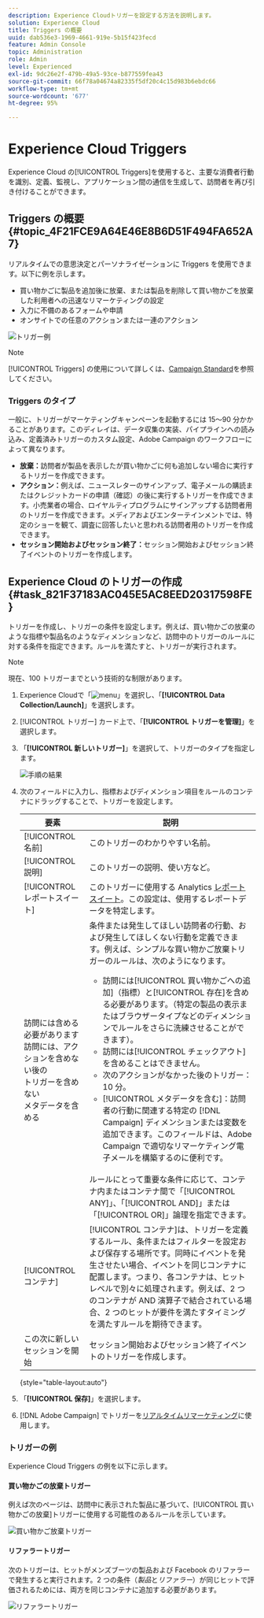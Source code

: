 ```yaml
---
description: Experience Cloudトリガーを設定する方法を説明します。
solution: Experience Cloud
title: Triggers の概要
uuid: dab536e3-1969-4661-919e-5b15f423fecd
feature: Admin Console
topic: Administration
role: Admin
level: Experienced
exl-id: 9dc26e2f-479b-49a5-93ce-b877559fea43
source-git-commit: 66f78a04674a82335f5df20c4c15d983b6ebdc66
workflow-type: tm+mt
source-wordcount: '677'
ht-degree: 95%

---
```


# Experience Cloud Triggers

Experience Cloud の[!UICONTROL Triggers]を使用すると、主要な消費者行動を識別、定義、監視し、アプリケーション間の通信を生成して、訪問者を再び引き付けることができます。

## Triggers の概要 {#topic_4F21FCE9A64E46E8B6D51F494FA652A7}

リアルタイムでの意思決定とパーソナライゼーションに Triggers を使用できます。以下に例を示します。

* 買い物かごに製品を追加後に放棄、または製品を削除して買い物かごを放棄した利用者への迅速なリマーケティングの設定
* 入力に不備のあるフォームや申請
* オンサイトでの任意のアクションまたは一連のアクション

![トリガー例](../assets/trigger-abandonment-2.png)

>[!NOTE]
>
>[!UICONTROL Triggers] の使用について詳しくは、[Campaign Standard](https://experienceleague.adobe.com/docs/campaign-standard/using/integrating-with-adobe-cloud/working-with-campaign-and-triggers/using-triggers-in-campaign.html)を参照してください。

### Triggers のタイプ

一般に、トリガーがマーケティングキャンペーンを起動するには 15～90 分かかることがあります。このディレイは、データ収集の実装、パイプラインへの読み込み、定義済みトリガーのカスタム設定、Adobe Campaign のワークフローによって異なります。

* **放棄：**&#x200B;訪問者が製品を表示したが買い物かごに何も追加しない場合に実行するトリガーを作成できます。
* **アクション：**&#x200B;例えば、ニュースレターのサインアップ、電子メールの購読またはクレジットカードの申請（確認）の後に実行するトリガーを作成できます。小売業者の場合、ロイヤルティプログラムにサインアップする訪問者用のトリガーを作成できます。メディアおよびエンターテインメントでは、特定のショーを観て、調査に回答したいと思われる訪問者用のトリガーを作成できます。
* **セッション開始およびセッション終了：**&#x200B;セッション開始およびセッション終了イベントのトリガーを作成します。

## Experience Cloud のトリガーの作成 {#task_821F37183AC045E5AC8EED20317598FE}

トリガーを作成し、トリガーの条件を設定します。例えば、買い物かごの放棄のような指標や製品名のようなディメンションなど、訪問中のトリガーのルールに対する条件を指定できます。ルールを満たすと、トリガーが実行されます。

>[!NOTE]
>
>現在、100 トリガーまでという技術的な制限があります。

1. Experience Cloudで「![menu](../assets/menu-icon.png)」を選択し、「**[!UICONTROL Data Collection/Launch]**」を選択します。
2. [!UICONTROL トリガー] カード上で、「**[!UICONTROL トリガーを管理]**」を選択します。
3. 「**[!UICONTROL 新しいトリガー]**」を選択して、トリガーのタイプを指定します。

   ![手順の結果](../assets/add-trigger.png)

4. 次のフィールドに入力し、指標およびディメンション項目をルールのコンテナにドラッグすることで、トリガーを設定します。

   | 要素 | 説明 |
   |--- |--- |
   | [!UICONTROL 名前] | このトリガーのわかりやすい名前。 |
   | [!UICONTROL 説明] | このトリガーの説明、使い方など。 |
   | [!UICONTROL レポートスイート] | このトリガーに使用する Analytics [レポートスイート](https://experienceleague.adobe.com/docs/analytics/admin/manage-report-suites/report-suites-admin.html?lang=ja)。この設定は、使用するレポートデータを特定します。 |
   | 訪問には含める必要があります <br> 訪問には、アクションを含めない後の <br>トリガーを含めない <br> メタデータを含める | 条件または発生してほしい訪問者の行動、および発生してほしくない行動を定義できます。例えば、シンプルな買い物かご放棄トリガーのルールは、次のようになります。<ul><li>訪問には[!UICONTROL 買い物かごへの追加]（指標）と[!UICONTROL 存在]を含める必要があります。（特定の製品の表示またはブラウザータイプなどのディメンションでルールをさらに洗練させることができます）。</li><li>訪問には[!UICONTROL チェックアウト]を含めることはできません。</li><li>次のアクションがなかった後のトリガー：10 分。</li><li>[!UICONTROL メタデータを含む]：訪問者の行動に関連する特定の [!DNL Campaign] ディメンションまたは変数を追加できます。このフィールドは、Adobe Campaign で適切なリマーケティング電子メールを構築するのに便利です。</li></ul><br>ルールにとって重要な条件に応じて、コンテナ内またはコンテナ間で「[!UICONTROL ANY]」、「[!UICONTROL AND]」または「[!UICONTROL OR]」論理を指定できます。 |
   | [!UICONTROL コンテナ] | [!UICONTROL コンテナ]は、トリガーを定義するルール、条件またはフィルターを設定および保存する場所です。同時にイベントを発生させたい場合、イベントを同じコンテナに配置します。つまり、各コンテナは、ヒットレベルで別々に処理されます。例えば、2 つのコンテナが AND 演算子で結合されている場合、2 つのヒットが要件を満たすタイミングを満たすルールを期待できます。 |
   | この次に新しいセッションを開始 | セッション開始およびセッション終了イベントのトリガーを作成します。 |

   {style="table-layout:auto"}

5. 「**[!UICONTROL 保存]**」を選択します。
6. [!DNL Adobe Campaign] でトリガーを[リアルタイムリマーケティング](https://experienceleague.adobe.com/docs/campaign-standard/using/integrating-with-adobe-cloud/working-with-campaign-and-triggers/about-adobe-experience-cloud-triggers.html?lang=ja)に使用します。

### トリガーの例

Experience Cloud Triggers の例を以下に示します。

#### 買い物かごの放棄トリガー

例えば次のページは、訪問中に表示された製品に基づいて、[!UICONTROL 買い物かごの放棄]トリガーに使用する可能性のあるルールを示しています。

![買い物かご放棄トリガー](../assets/abandonment-trigger.png)

#### リファラートリガー

次のトリガーは、ヒットがメンズブーツの製品および Facebook のリファラーで発生すると実行されます。2 つの条件（*製品*&#x200B;と&#x200B;*リファラー*）が同じヒットで評価されるためには、両方を同じコンテナに追加する必要があります。

![リファラートリガー](../assets/fb-boots-promo.png)
